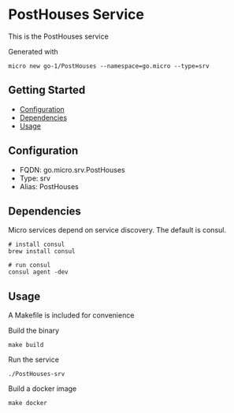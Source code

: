 # PostHouses Service

This is the PostHouses service

Generated with

```
micro new go-1/PostHouses --namespace=go.micro --type=srv
```

## Getting Started

- [Configuration](#configuration)
- [Dependencies](#dependencies)
- [Usage](#usage)

## Configuration

- FQDN: go.micro.srv.PostHouses
- Type: srv
- Alias: PostHouses

## Dependencies

Micro services depend on service discovery. The default is consul.

```
# install consul
brew install consul

# run consul
consul agent -dev
```

## Usage

A Makefile is included for convenience

Build the binary

```
make build
```

Run the service
```
./PostHouses-srv
```

Build a docker image
```
make docker
```